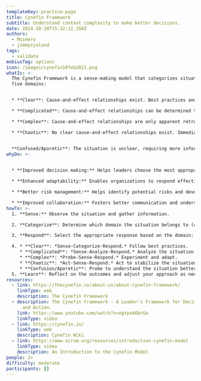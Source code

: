 ```yaml
---
templateKey: practice-page
title: Cynefin Framework
subtitle: Understand context complexity to make better decisions.
date: 2024-10-28T15:32:12.350Z
authors:
  - Moimero
  - jimmysjolund
tags:
  - validate
mobiusTag: options
icon: /images/cynefin18feb2021.png
whatIs: >-
  The Cynefin Framework is a sense-making model that categorizes situations into
  five domains:


  * **Clear**: Cause-and-effect relationships exist. Best practices and standard operating procedures are effective.

  * **Complicated**: Cause-and-effect relationships can be determined through analysis. Multiple right answers exist. Expert analysis and good practices are necessary.

  * **Complex**: Cause-and-effect relationships are only apparent retrospectively. Experimentation and adaptation are necessary.

  * **Chaotic**: No clear cause-and-effect relationships exist. Immediate action is required to stabilize the situation.


  **Confused/Aporetic**: The situation is unclear, requiring more information to determine the domain, or deliberate confusion in order to aid innovation.
whyDo: >-
  

  * **Improved decision making:** Helps leaders choose the most appropriate response to a situation based on its complexity.

  * **Enhanced adaptability:** Enables organizations to respond effectively to changing circumstances.

  * **Better risk management:** Helps identify potential risks and develop mitigation strategies.

  * **Improved collaboration:** Fosters better communication and understanding among team members.
howTo: >-
  1. **Sense:** Observe the situation and gather information.

  2. **Categorize**: Determine which domain the situation belongs to (clear, complicated, complex, chaotic, or confusion).

  3. **Respond**: Select the appropriate response based on the domain:

  4. * **Clear**: *Sense-Categorize-Respond.* Follow best practices. 
     * **Complicated**: *Sense-Analyze-Respond.* Analyze the situation and apply expert knowledge. 
     * **Complex**: *Probe-Sense-Respond.* Experiment and adapt. 
     * **Chaotic**: *Act-Sense-Respond.* Act to stabilize the situation and then move to a more complex or complicated domain. 
     * **Confusion/Aporetic**: Probe to understand the situation better and then categorize it.
  5. **Learn**: Reflect on the outcomes and adjust your approach as needed.
resources:
  - link: https://thecynefin.co/about-us/about-cynefin-framework/
    linkType: web
    description: The Cynefin Framework
  - description: The Cynefin Framework - A Leader's Framework for Decision Making
      and Action.
    link: https://www.youtube.com/watch?v=ogtpxA6brGo
    linkType: video
  - link: https://cynefin.io/
    linkType: web
    description: Cynefin Wiki
  - link: https://www.scrum.org/resources/introduction-cynefin-model
    linkType: video
    description: An Introduction to the Cynefin Model
people: 2+
difficulty: moderate
participants: []
---
```

